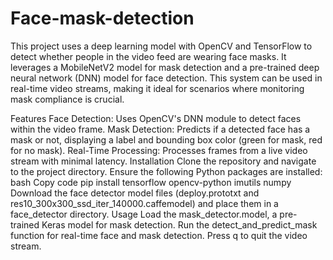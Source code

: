 # Face-mask-detection
This project uses a deep learning model with OpenCV and TensorFlow to detect whether people in the video feed are wearing face masks. It leverages a MobileNetV2 model for mask detection and a pre-trained deep neural network (DNN) model for face detection. This system can be used in real-time video streams, making it ideal for scenarios where monitoring mask compliance is crucial.

Features
Face Detection: Uses OpenCV's DNN module to detect faces within the video frame.
Mask Detection: Predicts if a detected face has a mask or not, displaying a label and bounding box color (green for mask, red for no mask).
Real-Time Processing: Processes frames from a live video stream with minimal latency.
Installation
Clone the repository and navigate to the project directory.
Ensure the following Python packages are installed:
bash
Copy code
pip install tensorflow opencv-python imutils numpy
Download the face detector model files (deploy.prototxt and res10_300x300_ssd_iter_140000.caffemodel) and place them in a face_detector directory.
Usage
Load the mask_detector.model, a pre-trained Keras model for mask detection.
Run the detect_and_predict_mask function for real-time face and mask detection.
Press q to quit the video stream.
